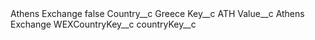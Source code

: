 <?xml version="1.0" encoding="UTF-8"?>
<CustomMetadata xmlns="http://soap.sforce.com/2006/04/metadata" xmlns:xsi="http://www.w3.org/2001/XMLSchema-instance" xmlns:xsd="http://www.w3.org/2001/XMLSchema">
    <label>Athens Exchange</label>
    <protected>false</protected>
    <values>
        <field>Country__c</field>
        <value xsi:type="xsd:string">Greece</value>
    </values>
    <values>
        <field>Key__c</field>
        <value xsi:type="xsd:string">ATH</value>
    </values>
    <values>
        <field>Value__c</field>
        <value xsi:type="xsd:string">Athens Exchange</value>
    </values>
    <values>
        <field>WEXCountryKey__c</field>
        <value xsi:nil="true"/>
    </values>
    <values>
        <field>countryKey__c</field>
        <value xsi:nil="true"/>
    </values>
</CustomMetadata>
